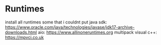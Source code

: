 # Runtimes
install all runtimes
some that i couldnt put
java sdk: https://www.oracle.com/java/technologies/javase/jdk17-archive-downloads.html
aio: https://www.allinoneruntimes.org
multipack visual c++: https://mpvci.co.uk
